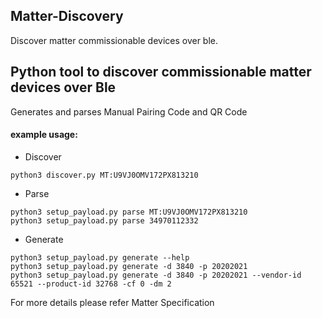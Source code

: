 ## Matter-Discovery
Discover matter commissionable devices over ble.
## Python tool to discover commissionable matter devices over Ble

Generates and parses Manual Pairing Code and QR Code

#### example usage:
-   Discover

```
python3 discover.py MT:U9VJ0OMV172PX813210   
```

-   Parse

```
python3 setup_payload.py parse MT:U9VJ0OMV172PX813210
python3 setup_payload.py parse 34970112332
```

-   Generate

```
python3 setup_payload.py generate --help
python3 setup_payload.py generate -d 3840 -p 20202021
python3 setup_payload.py generate -d 3840 -p 20202021 --vendor-id 65521 --product-id 32768 -cf 0 -dm 2
```

For more details please refer Matter Specification
